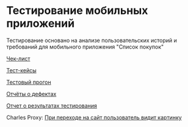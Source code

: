 # Тестирование мобильных приложений

Тестирование основано на анализе пользовательских историй и требований для мобильного приложения "Список покупок"

[Чек-лист](https://docs.google.com/spreadsheets/d/1lwtp1gVSV1g00gM1HWUGDYw0ffVxtfE5_DvEOuAwKTw/edit?gid=0#gid=0)

[Тест-кейсы](https://github.com/user-attachments/files/17261901/G8-2024-10-04.pdf)

[Тестовый прогон](https://github.com/user-attachments/files/17323455/G8-Express%2Brun%2B2024_10_08.pdf)

[Отчёты о дефектах](https://github.com/user-attachments/files/17323442/3.xlsx)

[Отчет о результатах тестирования](https://github.com/user-attachments/files/17326287/default.docx)

Charles Proxy: [При переходе на сайт пользователь видит картинку](https://drive.google.com/file/d/1M-TM3PGXlUkWbQk2zPoylykzlfZKwOFe/view?usp=drive_link)
